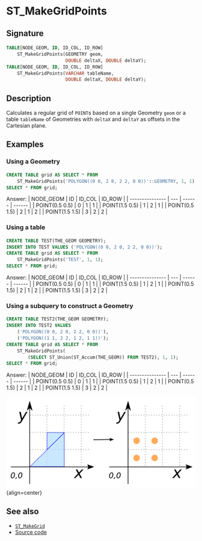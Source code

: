 # ST_MakeGridPoints

## Signature

```sql
TABLE[NODE_GEOM, ID, ID_COL, ID_ROW]
    ST_MakeGridPoints(GEOMETRY geom,
                      DOUBLE deltaX, DOUBLE deltaY);
TABLE[NODE_GEOM, ID, ID_COL, ID_ROW]
    ST_MakeGridPoints(VARCHAR tableName,
                      DOUBLE deltaX, DOUBLE deltaY);
```

## Description

Calculates a regular grid of `POINT`s based on a single Geometry
`geom` or a table `tableName` of Geometries with `deltaX` and
`deltaY` as offsets in the Cartesian plane.

## Examples

### Using a Geometry

```sql
CREATE TABLE grid AS SELECT * FROM
    ST_MakeGridPoints('POLYGON((0 0, 2 0, 2 2, 0 0))'::GEOMETRY, 1, 1);
SELECT * FROM grid;
```

Answer:
|    NODE_GEOM    |  ID | ID_COL | ID_ROW |
| --------------- | --- | ------ | ------ |
| POINT(0.5 0.5)  |   0 |      1 |      1 |
| POINT(1.5 0.5)  |   1 |      2 |      1 |
| POINT(0.5 1.5)  |   2 |      1 |      2 |
| POINT(1.5 1.5)  |   3 |      2 |      2 |

### Using a table

```sql
CREATE TABLE TEST(THE_GEOM GEOMETRY);
INSERT INTO TEST VALUES ('POLYGON((0 0, 2 0, 2 2, 0 0))');
CREATE TABLE grid AS SELECT * FROM
    ST_MakeGridPoints('TEST', 1, 1);
SELECT * FROM grid;
```

Answer:
|    NODE_GEOM    |  ID | ID_COL | ID_ROW |
| --------------- | --- | ------ | ------ |
| POINT(0.5 0.5)  |   0 |      1 |      1 |
| POINT(1.5 0.5)  |   1 |      2 |      1 |
| POINT(0.5 1.5)  |   2 |      1 |      2 |
| POINT(1.5 1.5)  |   3 |      2 |      2 |

### Using a subquery to construct a Geometry

```sql
CREATE TABLE TEST2(THE_GEOM GEOMETRY);
INSERT INTO TEST2 VALUES
    ('POLYGON((0 0, 2 0, 2 2, 0 0))'),
    ('POLYGON((1 1, 2 2, 1 2, 1 1))');
CREATE TABLE grid AS SELECT * FROM
    ST_MakeGridPoints(
        (SELECT ST_Union(ST_Accum(THE_GEOM)) FROM TEST2), 1, 1);
SELECT * FROM grid;
```

Answer:
|    NODE_GEOM    |  ID | ID_COL | ID_ROW |
| --------------- | --- | ------ | ------ |
| POINT(0.5 0.5)  |   0 |      1 |      1 |
| POINT(1.5 0.5)  |   1 |      2 |      1 |
| POINT(0.5 1.5)  |   2 |      1 |      2 |
| POINT(1.5 1.5)  |   3 |      2 |      2 |


![](./ST_MakeGridPoints_1.png){align=center}

## See also

* [`ST_MakeGrid`](../ST_MakeGrid)
* <a href="https://github.com/orbisgis/h2gis/blob/master/h2gis-functions/src/main/java/org/h2gis/functions/spatial/create/ST_MakeGridPoints.java" target="_blank">Source code</a>

